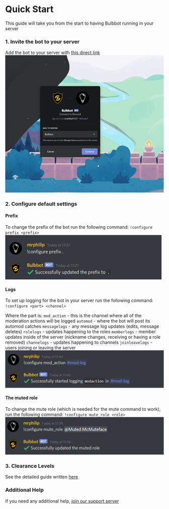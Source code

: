 # Quick Start
This guide will take you from the start to having Bulbbot running in your server

### 1. Invite the bot to your server
Add the bot to your server with [this direct link](https://bulbbot.mrphilip.xyz/invite)
![Invite](./images/SbypTMdGqN.gif)

### 2. Configure default settings
#### Prefix
To change the prefix of the bot run the following command:
``!configure prefix <prefix>``
![Prefix setup](./images/xBaLeu7JnF.png)

#### Logs
To set up logging for the bot in your server run the following command:
``!configure <part> <channel>``

Where the part is:
``mod_action`` - this is the channel where all of the moderation actions will be logged
``automod`` - where the bot will post its automod catches
``messagelogs`` - any message log updates (edits, message deletes)
``rolelogs`` - updates happening to the roles
``memberlogs`` - member updates inside of the server (nickname changes, receiving or having a role removed)
``channelogs`` - updates happening to channels
``joinleavelogs`` - users joining or leaving the server
![Logging setup](./images/sgvQ4jnm8i.png)

#### The muted role
To change the mute role (which is needed for the mute command to work), run the following command:
``!configure mute_role <role>``
![Muted role setup](./images/uTeM7Qmozj.png)

### 3. Clearance Levels
See the detailed guide written [here](./Clearance101.md)

### Additional Help
If you need any additional help, [join our support server](https://bulbbot.mrphilip.xyz/discord)